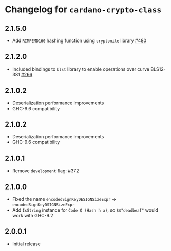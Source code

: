 # Changelog for `cardano-crypto-class`

## 2.1.5.0
* Add `RIMPEMD160` hashing function using `cryptonite` library
  [#480](https://github.com/input-output-hk/cardano-base/pull/480)

## 2.1.2.0

* Included bindings to `blst` library to enable operations over curve BLS12-381
  [#266](https://github.com/input-output-hk/cardano-base/pull/266)

## 2.1.0.2

* Deserialization performance improvements
* GHC-9.6 compatibility

## 2.1.0.2

* Deserialization performance improvements
* GHC-9.6 compatibility

## 2.1.0.1

* Remove `development` flag: #372

## 2.1.0.0

* Fixed the name `encodedSignKeyDESIGNSizeExpr` -> `encodedSignKeyDSIGNSizeExpr`
* Add `IsString` instance for `Code Q (Hash h a)`, so `$$"deadbeaf"` would work with GHC-9.2

## 2.0.0.1

* Initial release

